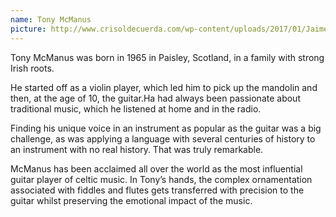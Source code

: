 ```yaml
---
name: Tony McManus
picture: http://www.crisoldecuerda.com/wp-content/uploads/2017/01/Jaime-Muñoz-foto-env-123x123-2017.jpg
---
```


Tony McManus was born in 1965 in Paisley, Scotland, in a family with strong Irish roots.

He started off as a violin player, which led him to pick up the mandolin and then, at the age of 10, the guitar.Ha had always been passionate about traditional music, which he listened at home and in the radio.

Finding his unique voice in an instrument as popular as the guitar was a big challenge, as was applying a language with several centuries of history to an instrument with no real history. That was truly remarkable.

McManus has been acclaimed all over the world as the most influential guitar player of celtic music. In Tony’s hands, the complex ornamentation associated with fiddles and flutes gets transferred with precision to the guitar whilst preserving the emotional impact of the music.
